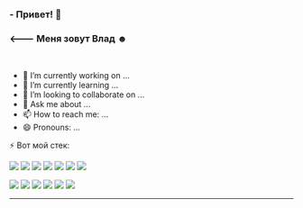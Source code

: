 ### - Привет! 👋
### <--- Меня зовут Влад ☻
<br>

- 🔭 I’m currently working on ...
- 🌱 I’m currently learning ...
- 👯 I’m looking to collaborate on ...
- 💬 Ask me about ...
- 📫 How to reach me: ...
- 😄 Pronouns: ...

 ⚡ Вот мой стек:
<br>

![](https://img.shields.io/badge/-HTML-informational?style=flat&logo=html5&logoColor=white&color=4AB199)
![](https://img.shields.io/badge/-CSS-informational?style=flat&logo=css3&logoColor=white&color=4AB199)
![](https://img.shields.io/badge/-JavaScript-informational?style=flat&logo=javascript&logoColor=white&color=4AB199)
![](https://img.shields.io/badge/-React-informational?style=flat&logo=react&logoColor=white&color=4AB199)
![](https://img.shields.io/badge/-Git-informational?style=flat&logo=git&logoColor=white&color=4AB199)
![](https://img.shields.io/badge/-Node.js-informational?style=flat&logo=node.js&logoColor=white&color=4AB199)
![](https://img.shields.io/badge/-PM2-informational?style=flat&logo=pm2&logoColor=white&color=4AB199)

![](https://img.shields.io/badge/-MongoDB-informational?style=flat&logo=mongodb&logoColor=white&color=4AB199)
![](https://img.shields.io/badge/-Express-informational?style=flat&logo=express&logoColor=white&color=4AB199)
![](https://img.shields.io/badge/-Webpack-informational?style=flat&logo=webpack&logoColor=white&color=4AB199)
![](https://img.shields.io/badge/-Postman-informational?style=flat&logo=postman&logoColor=white&color=4AB199)
![](https://img.shields.io/badge/-Nginx-informational?style=flat&logo=nginx&logoColor=white&color=4AB199)
![](https://img.shields.io/badge/-Figma-informational?style=flat&logo=figma&logoColor=white&color=4AB199)

---
